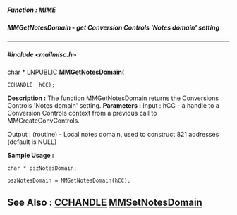 ##### Function : MIME
##### MMGetNotesDomain - get Conversion Controls 'Notes domain' setting
---
##### #include <mailmisc.h>
char * LNPUBLIC **MMGetNotesDomain(**

	CCHANDLE  hCC);
**Description :**
The function  MMGetNotesDomain returns the Conversions Controls 'Notes domain' 
setting.
**Parameters :**
Input :
hCC  -  a handle to a Conversion Controls context from a previous call to MMCreateConvControls.

Output :
(routine)  -  Local notes domain, used to construct 821 addresses (default is NULL)


**Sample Usage :**
```
char * pszNotesDomain;

pszNotesDomain = MMGetNotesDomain(hCC);

```
**See Also :**
[CCHANDLE](D:/md_files/CCHANDLE.md)
[MMSetNotesDomain](D:/md_files/MMSetNotesDomain.md)
---
